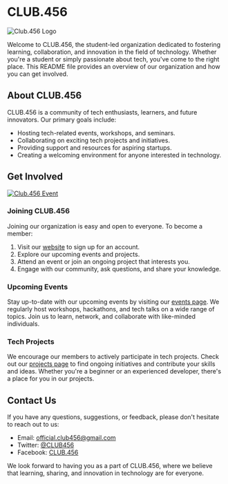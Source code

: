 
# CLUB.456 

![Club.456 Logo](https://media.licdn.com/dms/image/D560BAQGEsYHvkXZtyw/company-logo_100_100/0/1692280374632?e=1702512000&v=beta&t=MJV2FXQXTynvUmm0vcxL7gyx703Rhj_1DR6KmzISYz8)

Welcome to CLUB.456, the student-led organization dedicated to fostering learning, collaboration, and innovation in the field of technology. Whether you're a student or simply passionate about tech, you've come to the right place. This README file provides an overview of our organization and how you can get involved.

## About CLUB.456

CLUB.456 is a community of tech enthusiasts, learners, and future innovators. Our primary goals include:

- Hosting tech-related events, workshops, and seminars.
- Collaborating on exciting tech projects and initiatives.
- Providing support and resources for aspiring startups.
- Creating a welcoming environment for anyone interested in technology.

## Get Involved

[![Club.456 Event](https://www.example.com/thumbnail.jpg)](https://www.youtube.com/watch?v=your-video-id)

### Joining CLUB.456

Joining our organization is easy and open to everyone. To become a member:

1. Visit our [website](https://www.club456.org) to sign up for an account.
2. Explore our upcoming events and projects.
3. Attend an event or join an ongoing project that interests you.
4. Engage with our community, ask questions, and share your knowledge.

### Upcoming Events

Stay up-to-date with our upcoming events by visiting our [events page](https://www.club456.org/events). We regularly host workshops, hackathons, and tech talks on a wide range of topics. Join us to learn, network, and collaborate with like-minded individuals.

### Tech Projects

We encourage our members to actively participate in tech projects. Check out our [projects page](https://www.club456.org/projects) to find ongoing initiatives and contribute your skills and ideas. Whether you're a beginner or an experienced developer, there's a place for you in our projects.

## Contact Us

If you have any questions, suggestions, or feedback, please don't hesitate to reach out to us:

- Email: official.club456@gmail.com
- Twitter: [@CLUB456]()
- Facebook: [CLUB.456]()

We look forward to having you as a part of CLUB.456, where we believe that learning, sharing, and innovation in technology are for everyone.
